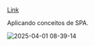 [Link](https://gabrieltascheck.github.io/Desafio_SPA-Universe/)

Aplicando conceitos de SPA.

![2025-04-01 08-39-14](https://github.com/user-attachments/assets/e2669806-f130-4ae9-a09a-68ada60865e4)
